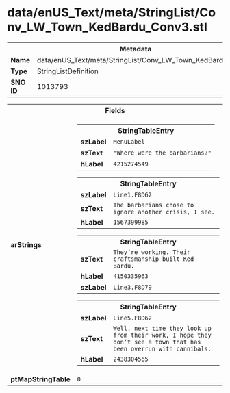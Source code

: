 <h1>data/enUS_Text/meta/StringList/Conv_LW_Town_KedBardu_Conv3.stl</h1><table><tr><th colspan="100%">Metadata</th></tr><tr><td><b>Name</b></td><td>data/enUS_Text/meta/StringList/Conv_LW_Town_KedBardu_Conv3.stl</td></tr><tr><td><b>Type</b></td><td>StringListDefinition</td></tr><tr><td><b>SNO ID</b></td><td>1013793</td></tr></table>

<table><tr><th colspan="100%">Fields</th></tr><tr><td><b>arStrings</b></td><td><table><tr><th colspan="100%">StringTableEntry</th></tr><tr><td><b>szLabel</b></td><td><code>MenuLabel</code></td></tr><tr><td><b>szText</b></td><td><code>"Where were the barbarians?"</code></td></tr><tr><td><b>hLabel</b></td><td><code>4215274549</code></td></tr></table>


<table><tr><th colspan="100%">StringTableEntry</th></tr><tr><td><b>szLabel</b></td><td><code>Line1.F8D62</code></td></tr><tr><td><b>szText</b></td><td><code>The barbarians chose to ignore another crisis, I see.</code></td></tr><tr><td><b>hLabel</b></td><td><code>1567399985</code></td></tr></table>


<table><tr><th colspan="100%">StringTableEntry</th></tr><tr><td><b>szText</b></td><td><code>They’re working. Their craftsmanship built Ked Bardu.</code></td></tr><tr><td><b>hLabel</b></td><td><code>4150335963</code></td></tr><tr><td><b>szLabel</b></td><td><code>Line3.F8D79</code></td></tr></table>


<table><tr><th colspan="100%">StringTableEntry</th></tr><tr><td><b>szLabel</b></td><td><code>Line5.F8D62</code></td></tr><tr><td><b>szText</b></td><td><code>Well, next time they look up from their work, I hope they don’t see a town that has been overrun with cannibals.</code></td></tr><tr><td><b>hLabel</b></td><td><code>2438304565</code></td></tr></table>


</td></tr><tr><td><b>ptMapStringTable</b></td><td><code>0</code></td></tr></table>

